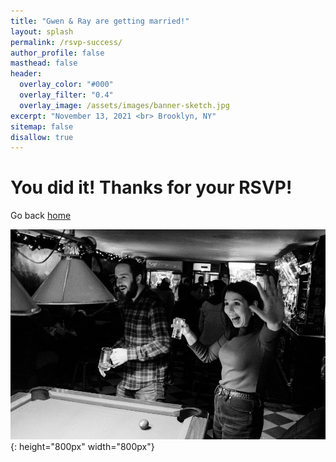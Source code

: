 ```yaml
---
title: "Gwen & Ray are getting married!"
layout: splash
permalink: /rsvp-success/
author_profile: false
masthead: false
header:
  overlay_color: "#000"
  overlay_filter: "0.4"
  overlay_image: /assets/images/banner-sketch.jpg
excerpt: "November 13, 2021 <br> Brooklyn, NY"
sitemap: false
disallow: true
---
```


# You did it! Thanks for your RSVP!
Go back [home](../index.html)


![success](../assets/images/success.jpg){: height="800px" width="800px"}